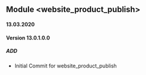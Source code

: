 ## Module <website_product_publish>

#### 13.03.2020
#### Version 13.0.1.0.0
##### ADD

- Initial Commit for website_product_publish


